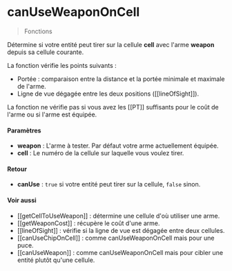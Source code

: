 # canUseWeaponOnCell
> Fonctions

Détermine si votre entité peut tirer sur la cellule **cell** avec l'arme **weapon** depuis sa cellule courante.

La fonction vérifie les points suivants :
 - Portée : comparaison entre la distance et la portée minimale et maximale de l'arme.
 - Ligne de vue dégagée entre les deux positions ([[lineOfSight]]).
 
La fonction ne vérifie pas si vous avez les [[PT]] suffisants pour le coût de l'arme ou si l'arme est équipée.

#### Paramètres

- **weapon** : L'arme à tester. Par défaut votre arme actuellement équipée.
- **cell** : Le numéro de la cellule sur laquelle vous voulez tirer.

#### Retour

- **canUse** : `true` si votre entité peut tirer sur la cellule, `false` sinon.


#### Voir aussi

- [[getCellToUseWeapon]] : détermine une cellule d'où utiliser une arme.
- [[getWeaponCost]] : récupère le coût d'une arme.
- [[lineOfSight]] : vérifie si la ligne de vue est dégagée entre deux cellules.
- [[canUseChipOnCell]] : comme canUseWeaponOnCell mais pour une puce.
- [[canUseWeapon]] : comme canUseWeaponOnCell mais pour cibler une entité plutôt qu'une cellule.
